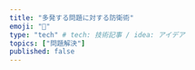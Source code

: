 ```yaml
---
title: "多発する問題に対する防衛術"
emoji: "🌊"
type: "tech" # tech: 技術記事 / idea: アイデア
topics: ["問題解決"]
published: false
---
```

